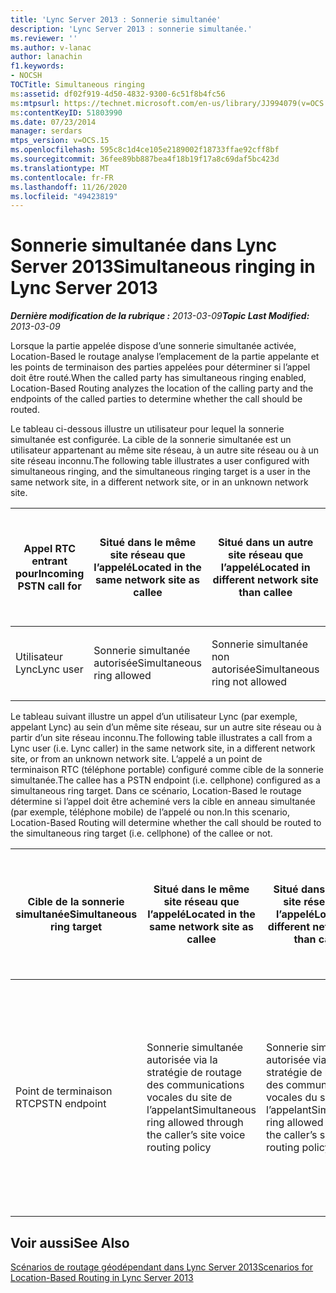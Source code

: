 ```yaml
---
title: 'Lync Server 2013 : Sonnerie simultanée'
description: 'Lync Server 2013 : sonnerie simultanée.'
ms.reviewer: ''
ms.author: v-lanac
author: lanachin
f1.keywords:
- NOCSH
TOCTitle: Simultaneous ringing
ms:assetid: df02f919-4d50-4832-9300-6c51f8b4fc56
ms:mtpsurl: https://technet.microsoft.com/en-us/library/JJ994079(v=OCS.15)
ms:contentKeyID: 51803990
ms.date: 07/23/2014
manager: serdars
mtps_version: v=OCS.15
ms.openlocfilehash: 595c8c1d4ce105e2189002f18733ffae92cff8bf
ms.sourcegitcommit: 36fee89bb887bea4f18b19f17a8c69daf5bc423d
ms.translationtype: MT
ms.contentlocale: fr-FR
ms.lasthandoff: 11/26/2020
ms.locfileid: "49423819"
---
```

# <a name="simultaneous-ringing-in-lync-server-2013"></a><span data-ttu-id="2afeb-103">Sonnerie simultanée dans Lync Server 2013</span><span class="sxs-lookup"><span data-stu-id="2afeb-103">Simultaneous ringing in Lync Server 2013</span></span>

<div data-xmlns="http://www.w3.org/1999/xhtml">

<div class="topic" data-xmlns="http://www.w3.org/1999/xhtml" data-msxsl="urn:schemas-microsoft-com:xslt" data-cs="https://msdn.microsoft.com/">

<div data-asp="https://msdn2.microsoft.com/asp">



</div>

<div id="mainSection">

<div id="mainBody"><span data-ttu-id="2afeb-104">

<span> </span></span><span class="sxs-lookup"><span data-stu-id="2afeb-104">

<span> </span></span></span>

<span data-ttu-id="2afeb-105">_**Dernière modification de la rubrique :** 2013-03-09_</span><span class="sxs-lookup"><span data-stu-id="2afeb-105">_**Topic Last Modified:** 2013-03-09_</span></span>

<span data-ttu-id="2afeb-106">Lorsque la partie appelée dispose d’une sonnerie simultanée activée, Location-Based le routage analyse l’emplacement de la partie appelante et les points de terminaison des parties appelées pour déterminer si l’appel doit être routé.</span><span class="sxs-lookup"><span data-stu-id="2afeb-106">When the called party has simultaneous ringing enabled, Location-Based Routing analyzes the location of the calling party and the endpoints of the called parties to determine whether the call should be routed.</span></span>

<span data-ttu-id="2afeb-107">Le tableau ci-dessous illustre un utilisateur pour lequel la sonnerie simultanée est configurée. La cible de la sonnerie simultanée est un utilisateur appartenant au même site réseau, à un autre site réseau ou à un site réseau inconnu.</span><span class="sxs-lookup"><span data-stu-id="2afeb-107">The following table illustrates a user configured with simultaneous ringing, and the simultaneous ringing target is a user in the same network site, in a different network site, or in an unknown network site.</span></span>


<table>
<colgroup>
<col style="width: 25%" />
<col style="width: 25%" />
<col style="width: 25%" />
<col style="width: 25%" />
</colgroup>
<thead>
<tr class="header">
<th><span data-ttu-id="2afeb-108">Appel RTC entrant pour</span><span class="sxs-lookup"><span data-stu-id="2afeb-108">Incoming PSTN call for</span></span></th>
<th><span data-ttu-id="2afeb-109">Situé dans le même site réseau que l’appelé</span><span class="sxs-lookup"><span data-stu-id="2afeb-109">Located in the same network site as callee</span></span></th>
<th><span data-ttu-id="2afeb-110">Situé dans un autre site réseau que l’appelé</span><span class="sxs-lookup"><span data-stu-id="2afeb-110">Located in different network site than callee</span></span></th>
<th><span data-ttu-id="2afeb-111">Se trouve sur un site réseau inconnu ou n’est pas activé pour le routage Location-Based</span><span class="sxs-lookup"><span data-stu-id="2afeb-111">Located in unknown network site or not enabled for Location-Based Routing</span></span></th>
</tr>
</thead>
<tbody>
<tr class="odd">
<td><p><span data-ttu-id="2afeb-112">Utilisateur Lync</span><span class="sxs-lookup"><span data-stu-id="2afeb-112">Lync user</span></span></p></td>
<td><p><span data-ttu-id="2afeb-113">Sonnerie simultanée autorisée</span><span class="sxs-lookup"><span data-stu-id="2afeb-113">Simultaneous ring allowed</span></span></p></td>
<td><p><span data-ttu-id="2afeb-114">Sonnerie simultanée non autorisée</span><span class="sxs-lookup"><span data-stu-id="2afeb-114">Simultaneous ring not allowed</span></span></p></td>
<td><p><span data-ttu-id="2afeb-115">Sonnerie simultanée non autorisée</span><span class="sxs-lookup"><span data-stu-id="2afeb-115">Simultaneous ring not allowed</span></span></p></td>
</tr>
</tbody>
</table>

  
<span data-ttu-id="2afeb-116">Le tableau suivant illustre un appel d’un utilisateur Lync (par exemple, appelant Lync) au sein d’un même site réseau, sur un autre site réseau ou à partir d’un site réseau inconnu.</span><span class="sxs-lookup"><span data-stu-id="2afeb-116">The following table illustrates a call from a Lync user (i.e. Lync caller) in the same network site, in a different network site, or from an unknown network site.</span></span> <span data-ttu-id="2afeb-117">L’appelé a un point de terminaison RTC (téléphone portable) configuré comme cible de la sonnerie simultanée.</span><span class="sxs-lookup"><span data-stu-id="2afeb-117">The callee has a PSTN endpoint (i.e. cellphone) configured as a simultaneous ring target.</span></span> <span data-ttu-id="2afeb-118">Dans ce scénario, Location-Based le routage détermine si l’appel doit être acheminé vers la cible en anneau simultanée (par exemple, téléphone mobile) de l’appelé ou non.</span><span class="sxs-lookup"><span data-stu-id="2afeb-118">In this scenario, Location-Based Routing will determine whether the call should be routed to the simultaneous ring target (i.e. cellphone) of the callee or not.</span></span>


<table>
<colgroup>
<col style="width: 25%" />
<col style="width: 25%" />
<col style="width: 25%" />
<col style="width: 25%" />
</colgroup>
<thead>
<tr class="header">
<th><span data-ttu-id="2afeb-119">Cible de la sonnerie simultanée</span><span class="sxs-lookup"><span data-stu-id="2afeb-119">Simultaneous ring target</span></span></th>
<th><span data-ttu-id="2afeb-120">Situé dans le même site réseau que l’appelé</span><span class="sxs-lookup"><span data-stu-id="2afeb-120">Located in the same network site as callee</span></span></th>
<th><span data-ttu-id="2afeb-121">Situé dans un autre site réseau que l’appelé</span><span class="sxs-lookup"><span data-stu-id="2afeb-121">Located in different network site than callee</span></span></th>
<th><span data-ttu-id="2afeb-122">Se trouve sur un site réseau inconnu ou n’est pas activé pour le routage Location-Based</span><span class="sxs-lookup"><span data-stu-id="2afeb-122">Located in unknown network site or not enabled for Location-Based Routing</span></span></th>
</tr>
</thead>
<tbody>
<tr class="odd">
<td><p><span data-ttu-id="2afeb-123">Point de terminaison RTC</span><span class="sxs-lookup"><span data-stu-id="2afeb-123">PSTN endpoint</span></span></p></td>
<td><p><span data-ttu-id="2afeb-124">Sonnerie simultanée autorisée via la stratégie de routage des communications vocales du site de l’appelant</span><span class="sxs-lookup"><span data-stu-id="2afeb-124">Simultaneous ring allowed through the caller’s site voice routing policy</span></span></p></td>
<td><p><span data-ttu-id="2afeb-125">Sonnerie simultanée autorisée via la stratégie de routage des communications vocales du site de l’appelant</span><span class="sxs-lookup"><span data-stu-id="2afeb-125">Simultaneous ring allowed through the caller’s site voice routing policy</span></span></p></td>
<td><p><span data-ttu-id="2afeb-126">Sonnerie simultanée autorisée via la stratégie de voix de l’appelant vers les jonctions sur lesquelles le routage géodépendant n’est pas activé</span><span class="sxs-lookup"><span data-stu-id="2afeb-126">Simultaneous ring allowed through the caller’s voice policy to trunks not enabled for Location-Based Routing</span></span></p></td>
</tr>
</tbody>
</table>


<div>

## <a name="see-also"></a><span data-ttu-id="2afeb-127">Voir aussi</span><span class="sxs-lookup"><span data-stu-id="2afeb-127">See Also</span></span>


[<span data-ttu-id="2afeb-128">Scénarios de routage géodépendant dans Lync Server 2013</span><span class="sxs-lookup"><span data-stu-id="2afeb-128">Scenarios for Location-Based Routing in Lync Server 2013</span></span>](lync-server-2013-scenarios-for-location-based-routing.md)  
  

<span data-ttu-id="2afeb-129"></div>

</div>

<span> </span>

</div>

</div>

</span><span class="sxs-lookup"><span data-stu-id="2afeb-129"></div>

</div>

<span> </span>

</div>

</div>

</span></span></div>

